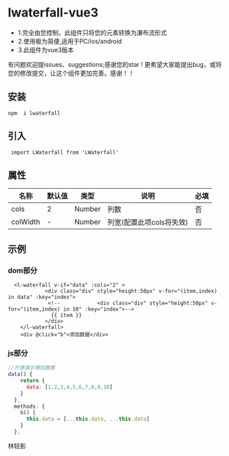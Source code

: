 # lwaterfall-vue3
* 1.完全由您控制，此组件只将您的元素转换为瀑布流形式
* 2.使用极为简便,适用于PC/ios/android
* 3.此组件为vue3版本


有问题欢迎提issues、suggestions;感谢您的star !
更希望大家能提出bug，或将您的修改提交，让这个组件更加完善。感谢！！

## 安装
```
npm  i lwaterfall
``` 
## 引入
```
 import LWaterfall from 'LWaterfall'
```

## <LWaterfall> 属性
名称 | 默认值 | 类型  | 说明                                 | 必填
-------- |-----|-----|------------------------------------| ------
cols | 2  | Number | 列数                                 | 否
colWidth | - | Number | 列宽(配置此项cols将失效)                    | 否


## <LWaterfall> 示例
### dom部分
```haml
  <l-waterfall v-if="data" :cols="2" >
            <div class="div" style="height:50px" v-for="(item,index) in data" :key="index">
             <!--            <div class="div" style="height:50px" v-for="(item,index) in 10" :key="index">-->
              {{ item }}
            </div>
    </l-waterfall>
    <div @click="b">添加数据</div>
```
### js部分
```js
//方便演示增加数据
data() {
    return {
      data: [1,2,3,4,5,6,7,8,9,10]
    }
  },
  methods: {
    b() {
      this.data = [...this.data, ...this.data]
    }
  },
```



林轻影
